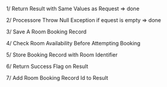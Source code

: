 1/ Return Result with Same Values as Request
=> done

2/ Processore Throw Null Exception if equest is empty
=> done

3/ Save A Room Booking Record

4/ Check Room Availability Before Attempting Booking

5/ Store Booking Record with Room Identifier

6/ Return Success Flag on Result

7/ Add Room Booking Record Id to Result
